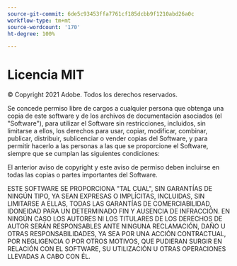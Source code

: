 ```yaml
---
source-git-commit: 6de5c93453ffa7761cf185dcbb9f1210abd26a0c
workflow-type: tm+mt
source-wordcount: '170'
ht-degree: 100%

---
```

# Licencia MIT

© Copyright 2021 Adobe. Todos los derechos reservados.

Se concede permiso libre de cargos a cualquier persona que obtenga una copia
de este software y de los archivos de documentación asociados (el &quot;Software&quot;), para utilizar el Software sin restricciones, incluidos, sin limitarse a ellos, los derechos
para usar, copiar, modificar, combinar, publicar, distribuir, sublicenciar o vender
copias del Software, y para permitir hacerlo a las personas a las que se
proporcione el Software, siempre que se cumplan las siguientes condiciones:

El anterior aviso de copyright y este aviso de permiso deben incluirse en todas las
copias o partes importantes del Software.

ESTE SOFTWARE SE PROPORCIONA &quot;TAL CUAL&quot;, SIN GARANTÍAS DE NINGÚN TIPO, YA SEAN EXPRESAS O IMPLÍCITAS, INCLUIDAS, SIN LIMITARSE A ELLAS, TODAS LAS GARANTÍAS DE COMERCIABILIDAD, IDONEIDAD PARA UN DETERMINADO FIN Y AUSENCIA DE INFRACCIÓN. EN NINGÚN CASO LOS AUTORES NI LOS TITULARES DE LOS DERECHOS DE AUTOR SERÁN RESPONSABLES ANTE NINGUNA RECLAMACIÓN, DAÑO U OTRAS RESPONSABILIDADES, YA SEA POR UNA ACCIÓN CONTRACTUAL, POR NEGLIGENCIA O POR OTROS MOTIVOS, QUE PUDIERAN SURGIR EN RELACIÓN CON EL SOFTWARE, SU UTILIZACIÓN U OTRAS OPERACIONES LLEVADAS A CABO CON ÉL.
